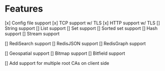 # Features

[x] Config file support
[x] TCP support w/ TLS
[x] HTTP support w/ TLS
[] String support
[] List support
[] Set support
[] Sorted set support
[] Hash support
[] Stream support

[] RediSearch support
[] RedisJSON support
[] RedisGraph support

[] Geospatial support
[] Bitmap support
[] Bitfield support

[] Add support for multiple root CAs on client side